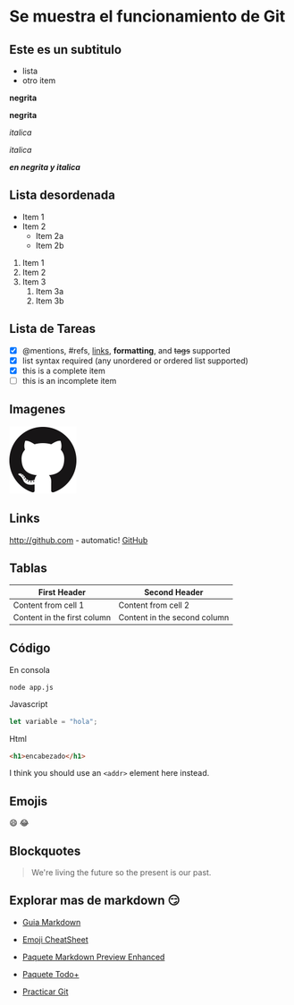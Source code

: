 # Se muestra el funcionamiento de Git

## Este es un subtitulo

 - lista
 - otro item

**negrita**

__negrita__

*italica*

_italica_

***en negrita y italica***

## Lista desordenada
* Item 1
* Item 2
  * Item 2a
  * Item 2b

1. Item 1
1. Item 2
1. Item 3
   1. Item 3a
   1. Item 3b

## Lista de Tareas
- [x] @mentions, #refs, [links](), **formatting**, and <del>tags</del> supported
- [x] list syntax required (any unordered or ordered list supported)
- [x] this is a complete item
- [ ] this is an incomplete item

## Imagenes
![GitHub Logo](/logo.png)

## Links
http://github.com - automatic!
[GitHub](http://github.com)

## Tablas

First Header | Second Header
------------ | -------------
Content from cell 1 | Content from cell 2
Content in the first column | Content in the second column

## Código

En consola 

```
node app.js

```

Javascript

```javascript
let variable = "hola";
```

Html

```html
<h1>encabezado</h1>
```
I think you should use an
`<addr>` element here instead.

## Emojis

:smile: :joy: 

## Blockquotes

> We're living the future so
> the present is our past.

## Explorar mas de markdown :smirk:

- [Guia Markdown](https://guides.github.com/features/mastering-markdown/)

- [Emoji CheatSheet](https://github.com/ikatyang/emoji-cheat-sheet/blob/master/README.md)

- [Paquete Markdown Preview Enhanced](https://marketplace.visualstudio.com/items?itemName=shd101wyy.markdown-preview-enhanced)

- [Paquete Todo+](https://marketplace.visualstudio.com/items?itemName=fabiospampinato.vscode-todo-plus)

- [Practicar Git](https://learngitbranching.js.org/)